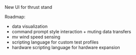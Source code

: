 New UI for thrust stand

Roadmap:
- data visualization
- command prompt style interaction + muting data transfers
- mv wind speed sensing
- scripting language for custom test profiles
- hardware scripting language for hardware expansion
